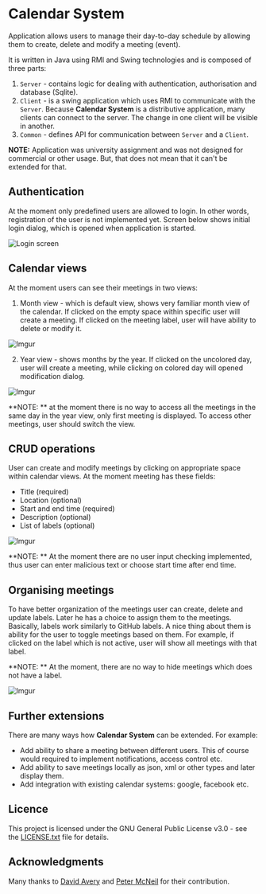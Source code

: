 # Calendar System

Application allows users to manage their day-to-day schedule by allowing them to create, delete and modify
a meeting (event). 

It is written in Java using RMI and Swing technologies and is composed of three parts:

1. `Server` - contains logic for dealing with authentication, authorisation and database (Sqlite).
2. `Client` - is a swing application which uses RMI to communicate with the `Server`. Because
**Calendar System** is a distributive application, many clients can connect to the server. The change
in one client will be visible in another.
3. `Common` - defines API for communication between `Server` and a `Client`.

**NOTE:** Application was university assignment and was not designed for commercial or other usage. 
But, that does not mean that it can't be extended for that.

## Authentication

At the moment only predefined users are allowed to login. In other words, registration of the user 
is not implemented yet. Screen below shows initial login dialog, which is opened when application
is started.

![Login screen](http://i.imgur.com/c1tGQsv.png)

## Calendar views

At the moment users can see their meetings in two views: 

1. Month view - which is default view, shows very familiar month view of the calendar.
If clicked on the empty space within specific user will create a meeting. If clicked
on the meeting label, user will have ability to delete or modify it.

![Imgur](http://i.imgur.com/D6SQxct.png)

2. Year view - shows months by the year. If clicked on the uncolored
day, user will create a meeting, while clicking on colored day will opened
modification dialog. 


![Imgur](http://i.imgur.com/srnailO.png)

**NOTE: ** at the moment there is no way to access all the meetings in the same day 
in the year view, only first meeting is displayed. To access other meetings,
 user should switch the view.

## CRUD operations

User can create and modify meetings by clicking on appropriate space within calendar views. 
At the moment meeting has these fields:

- Title (required)
- Location (optional)
- Start and end time (required)
- Description (optional)
- List of labels (optional)

![Imgur](http://i.imgur.com/VYTcgL9.png)

**NOTE: ** At the moment there are no user input checking implemented, thus user can enter
malicious text or choose start time after end time.

## Organising meetings

To have better organization of the meetings user can create, delete and update labels. Later he has a choice
to assign them to the meetings. Basically, labels work similarly to GitHub labels. A nice thing about them 
is ability for the user to toggle meetings based on them. For example, if clicked on the label which
is not active, user will show all meetings with that label. 

**NOTE: ** At the moment, there are no way to hide meetings which does not have a label.

![Imgur](http://i.imgur.com/lAgc0xw.png)


## Further extensions

There are many ways how **Calendar System** can be extended. For example:
 
 - Add ability to share a meeting between different users. This of course would required to implement 
 notifications, access control etc.
 - Add ability to save meetings locally as json, xml or other types and later display them.
 - Add integration with existing calendar systems: google, facebook etc.
 
## Licence 

This project is licensed under the GNU General Public License v3.0 - see the 
[LICENSE.txt](https://github.com/grrinchas/calendar-system/blob/master/LICENSE.txt) file for details.

## Acknowledgments

Many thanks to [David Avery](https://github.com/DavidAveryUoB)
and [Peter McNeil](https://github.com/petermcneil) for their contribution.
